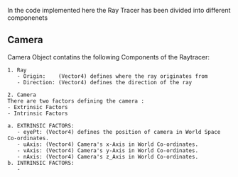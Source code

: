 In the code implemented here the Ray Tracer has been divided into different componenets

## Camera  
  Camera Object contatins the following Components of the Raytracer:
  
    1. Ray
       - Origin:    (Vector4) defines where the ray originates from
       - Direction: (Vector4) defines the direction of the ray
    
    2. Camera
    There are two factors defining the camera :
    - Extrinsic Factors
    - Intrinsic Factors
    
    a. EXTRINSIC FACTORS:
       - eyePt: (Vector4) defines the position of camera in World Space Co-ordinates.
       - uAxis: (Vector4) Camera's x-Axis in World Co-ordinates.
       - vAxis: (Vector4) Camera's y-Axis in World Co-ordinates.
       - nAxis: (Vector4) Camera's z_Axis in World Co-ordinates.
    b. INTRINSIC FACTORS:
       - 
